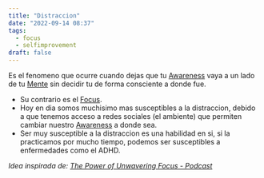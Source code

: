 ```yaml
---
title: "Distraccion"
date: "2022-09-14 08:37"
tags: 
  - focus
  - selfimprovement
draft: false
---
```

Es el fenomeno que ocurre cuando dejas que tu [Awareness](notes/Awareness.md) vaya a un lado de tu [Mente](notes/Mente.md) sin decidir tu de forma consciente a donde fue. 

- Su contrario es el [Focus](notes/Focus.md).
- Hoy en dia somos muchisimo mas susceptibles a la distraccion, debido a que tenemos acceso a redes sociales (el ambiente) que permiten cambiar nuestro [Awareness](notes/Awareness.md) a donde sea. 
- Ser muy susceptible a la distraccion es una habilidad en si, si la practicamos por mucho tiempo, podemos ser susceptibles a enfermedades como el ADHD.

*Idea inspirada de: [The Power of Unwavering Focus - Podcast](reference/The%20Power%20of%20Unwavering%20Focus%20-%20Podcast.md)*